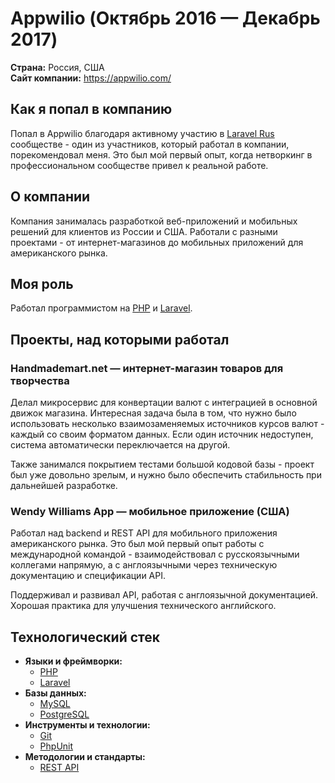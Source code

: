 # Appwilio (Октябрь 2016 — Декабрь 2017)

**Страна:** Россия, США  
**Сайт компании:** https://appwilio.com/

## Как я попал в компанию

Попал в Appwilio благодаря активному участию в [Laravel Rus](../../other/Laravel%20Rus.md) сообществе - один из участников, который работал в компании, порекомендовал меня. Это был мой первый опыт, когда нетворкинг в профессиональном сообществе привел к реальной работе.

## О компании

Компания занималась разработкой веб-приложений и мобильных решений для клиентов из России и США. Работали с разными проектами - от интернет-магазинов до мобильных приложений для американского рынка.

## Моя роль

Работал программистом на [PHP](../../../tech/languages/PHP.md) и [Laravel](../../../tech/frameworks/Laravel.md).

## Проекты, над которыми работал

### Handmademart.net — интернет-магазин товаров для творчества

Делал микросервис для конвертации валют с интеграцией в основной движок магазина. Интересная задача была в том, что нужно было использовать несколько взаимозаменяемых источников курсов валют - каждый со своим форматом данных. Если один источник недоступен, система автоматически переключается на другой.

Также занимался покрытием тестами большой кодовой базы - проект был уже довольно зрелым, и нужно было обеспечить стабильность при дальнейшей разработке.

### Wendy Williams App — мобильное приложение (США)

Работал над backend и REST API для мобильного приложения американского рынка. Это был мой первый опыт работы с международной командой - взаимодействовал с русскоязычными коллегами напрямую, а с англоязычными через техническую документацию и спецификации API.

Поддерживал и развивал API, работая с англоязычной документацией. Хорошая практика для улучшения технического английского.

## Технологический стек

- **Языки и фреймворки:**
  - [PHP](../../../tech/languages/PHP.md)
  - [Laravel](../../../tech/frameworks/Laravel.md)
- **Базы данных:**
  - [MySQL](../../../tech/databases/MySQL.md)
  - [PostgreSQL](../../../tech/databases/PostgreSQL.md)
- **Инструменты и технологии:**
  - [Git](../../../tech/tech-tools/Git.md)
  - [PhpUnit](../../../tech/tech-tools/PhpUnit.md)
- **Методологии и стандарты:**
  - [REST API](../../../tech/methodologies/REST%20API.md)
